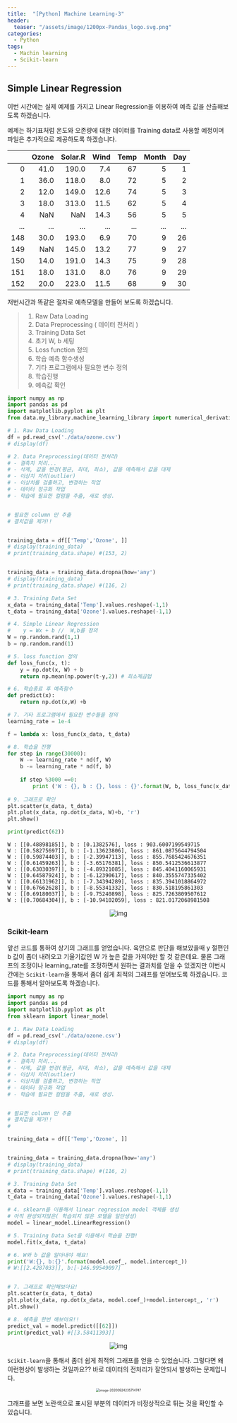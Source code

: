 ```yaml
---
title:  "[Python] Machine Learning-3"
header:
  teaser: "/assets/image/1200px-Pandas_logo.svg.png"
categories: 
  - Python
tags:
  - Machin learning
  - Scikit-learn
---
```


## Simple Linear Regression

이번 시간에는 실제 예제를 가지고 Linear Regression을 이용하여 예측 값을 산출해보도록 하겠습니다.

예제는 하기표처럼 온도와 오존량에 대한 데이터를 Training data로 사용할 예정이며 파일은 추가적으로 제공하도록 하겠습니다.

|      | Ozone | Solar.R | Wind | Temp | Month |  Day |
| ---: | ----: | ------: | ---: | ---: | ----: | ---: |
|    0 |  41.0 |   190.0 |  7.4 |   67 |     5 |    1 |
|    1 |  36.0 |   118.0 |  8.0 |   72 |     5 |    2 |
|    2 |  12.0 |   149.0 | 12.6 |   74 |     5 |    3 |
|    3 |  18.0 |   313.0 | 11.5 |   62 |     5 |    4 |
|    4 |   NaN |     NaN | 14.3 |   56 |     5 |    5 |
|  ... |   ... |     ... |  ... |  ... |   ... |  ... |
|  148 |  30.0 |   193.0 |  6.9 |   70 |     9 |   26 |
|  149 |   NaN |   145.0 | 13.2 |   77 |     9 |   27 |
|  150 |  14.0 |   191.0 | 14.3 |   75 |     9 |   28 |
|  151 |  18.0 |   131.0 |  8.0 |   76 |     9 |   29 |
|  152 |  20.0 |   223.0 | 11.5 |   68 |     9 |   30 |

저번시간과 똑같은 절차로 예측모델을 만들어 보도록 하겠습니다.

>1. Raw Data Loading
>2. Data Preprocessing ( 데이터 전처리 )
>3. Training Data Set
>4. 초기 W, b 세팅
>5. Loss function 정의
>6. 학습 예측 함수생성
>7. 기타 프로그램에사 필요한 변수 정의
>8. 학습진행
>9. 예측값 확인

``` python
import numpy as np
import pandas as pd
import matplotlib.pyplot as plt
from data.my_library.machine_learning_library import numerical_derivative as nd

# 1. Raw Data Loading
df = pd.read_csv('./data/ozone.csv')
# display(df)

# 2. Data Preprocessing(데이터 전처리)
# - 결측치 처리...
# - 삭제, 값을 변경(평균, 최대, 최소), 값을 예측해서 값을 대체 
# - 이상치 처리(outlier)
# - 이상치를 검출하고, 변경하는 작업
# - 데이터 정규화 작업
# - 학습에 필요한 컬럼을 추출, 새로 생성.


# 필요한 column 만 추출
# 결치값을 제거!!


training_data = df[['Temp','Ozone', ]]
# display(training_data)
# print(training_data.shape) #(153, 2)


training_data = training_data.dropna(how='any')
# display(training_data)
# print(training_data.shape) #(116, 2)

# 3. Training Data Set
x_data = training_data['Temp'].values.reshape(-1,1)
t_data = training_data['Ozone'].values.reshape(-1,1)

# 4. Simple Linear Regression
#    y = Wx + b //  W,b를 정의
W = np.random.rand(1,1)
b = np.random.rand(1)

# 5. loss function 정의
def loss_func(x, t):
    y = np.dot(x, W) + b
    return np.mean(np.power(t-y,2)) # 최소제곱법

# 6. 학습종료 후 예측함수
def predict(x):
    return np.dot(x,W) +b

# 7. 기타 프로그램에서 필요한 변수들을 정의
learning_rate = 1e-4

f = lambda x: loss_func(x_data, t_data)

# 8. 학습을 진행
for step in range(30000):
    W -= learning_rate * nd(f, W)
    b -= learning_rate * nd(f, b)
    
    if step %3000 ==0:
        print ('W : {}, b : {}, loss : {}'.format(W, b, loss_func(x_data,t_data)))
    
# 9. 그래프로 확인
plt.scatter(x_data, t_data)
plt.plot(x_data, np.dot(x_data, W)+b, 'r')
plt.show()

print(predict(62))
```

```
W : [[0.48898185]], b : [0.1382576], loss : 903.6007199549715
W : [[0.58275697]], b : [-1.13623806], loss : 861.0875644794504
W : [[0.59874403]], b : [-2.39947113], loss : 855.7685424676351
W : [[0.61459263]], b : [-3.65176381], loss : 850.5412536613877
W : [[0.63030397]], b : [-4.89321085], loss : 845.4041160065931
W : [[0.64587924]], b : [-6.12390617], loss : 840.3555747335402
W : [[0.66131962]], b : [-7.34394289], loss : 835.3941018864972
W : [[0.67662628]], b : [-8.55341332], loss : 830.518195861303
W : [[0.69180037]], b : [-9.75240898], loss : 825.7263809507612
W : [[0.70684304]], b : [-10.94102059], loss : 821.0172068981508
```

<p align='center'><img src="../../assets/image/9B0AD36F-4089-4B4A-8079-29B5A4697B8D.png" alt="img" style="zoom:100%;" /></p>

### Scikit-learn

앞선 코드를 통하여 상기의 그래프를 얻었습니다. 육안으로 판단을 해보았을때 y 절편인 b 값이 좀더 내려오고 기울기값인 W 가 높은 값을 가져야만 할 것 같은데요. 물론 그래프의 조정이나 learning_rate를 조정하면서 원하는 결과치를 얻을 수 있겠지만 이번시간에는 `Scikit-learn`을 통해서 좀더 쉽게 최적의 그래프를 얻어보도록 하겠습니다. 코드를 통해서 알아보도록 하겠습니다.

```python
import numpy as np
import pandas as pd
import matplotlib.pyplot as plt 
from sklearn import linear_model

# 1. Raw Data Loading
df = pd.read_csv('./data/ozone.csv')
# display(df)

# 2. Data Preprocessing(데이터 전처리)
# - 결측치 처리...
# - 삭제, 값을 변경(평균, 최대, 최소), 값을 예측해서 값을 대체 
# - 이상치 처리(outlier)
# - 이상치를 검출하고, 변경하는 작업
# - 데이터 정규화 작업
# - 학습에 필요한 컬럼을 추출, 새로 생성.


# 필요한 column 만 추출
# 결치값을 제거!!
#

training_data = df[['Temp','Ozone', ]]


training_data = training_data.dropna(how='any')
# display(training_data)
# print(training_data.shape) #(116, 2)

# 3. Training Data Set
x_data = training_data['Temp'].values.reshape(-1,1)
t_data = training_data['Ozone'].values.reshape(-1,1)

# 4. sklearn을 이용해서 linear regression model 객체를 생성
# 아직 완성되지않은( 학습되지 않은 모델을 일단생성)
model = linear_model.LinearRegression()

# 5. Training Data Set을 이용해서 학습을 진행!
model.fit(x_data, t_data)

# 6. W와 b 값을 알아내야 해요!
print('W:{}, b:{}'.format(model.coef_, model.intercept_)) 
# W:[[2.4287033]], b:[-146.99549097]


# 7. 그래프로 확인해보아요!
plt.scatter(x_data, t_data)
plt.plot(x_data, np.dot(x_data, model.coef_)+model.intercept_, 'r')
plt.show() 

# 8. 예측을 한번 해보아요!!
predict_val = model.predict([[62]])
print(predict_val) #[[3.58411393]]
```

<p align='center'><img src="../../assets/image/40F5C7F4-8DAD-4080-A76E-4D2BE9519FFA.png" alt="img" style="zoom:100%;" /></p>

`Scikit-learn`을 통해서 좀더 쉽게 최적의 그래프를 얻을 수 있었습니다. 그렇다면 왜 이런현상이 발생하는 것일까요?? 바로 데이터의 전처리가 잘안되서 발생하는 문제입니다.

<p align='center'><img src="../../assets/image/image-20200924235714747.png" alt="image-20200924235714747" style="zoom:50%;" /></p>

그래프를 보면 노란색으로 표시된 부분의 데이터가 비정상적으로 튀는 것을 확인할 수 있습니다.